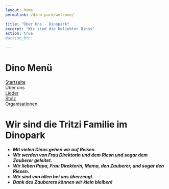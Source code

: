 ```yaml
---
layout: home
permalink: /dino-park/welcome/

title: "Über Uns - Dinopark"
excerpt: "Wir sind die beliebten Dinos"
action: true
#action_btn:

---
```


# Dino Menü
[Startseite](/dino-park)\
Über uns\
[Lieder](/dino-park/songs)\
[Stolz](https://viktor-chiarcos.github.io/dino-park/stolz)\
[Organisationen](/dino-park/orgas/)


# Wir sind die Tritzi Familie im Dinopark
- ***Mit vielen Dinos gehen wir auf Reisen.***
- ***Wir werden von Frau Direktorin und dem Riesn und sogar dem Zauberer geleitet.***
- ***Wir lieben Papa, Frau Direktorin, Mama, den Zauberer, und sogar den Riesen.***
- ***Wir sind von allen bei uns überzeugt.***
- ***Dank des Zauberers können wir klein bleiben!***
